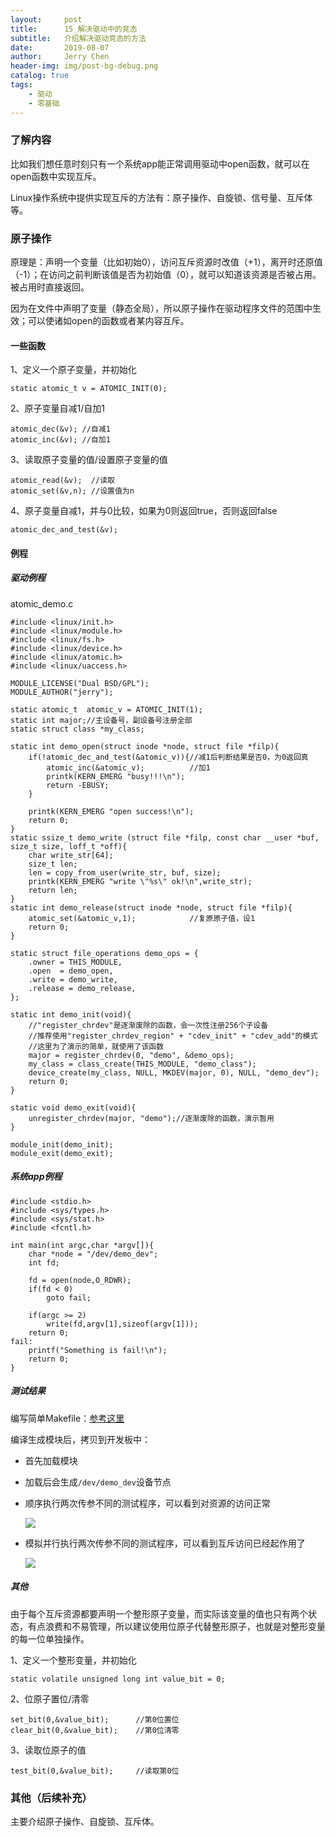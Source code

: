 ```yaml
---
layout:     post
title:      15_解决驱动中的竞态
subtitle:   介绍解决驱动竞态的方法
date:       2019-08-07
author:     Jerry Chen
header-img: img/post-bg-debug.png
catalog: true
tags:
    - 驱动
    - 零基础
---
```




### 了解内容

比如我们想任意时刻只有一个系统app能正常调用驱动中open函数，就可以在open函数中实现互斥。

Linux操作系统中提供实现互斥的方法有：原子操作、自旋锁、信号量、互斥体等。

### 原子操作

原理是：声明一个变量（比如初始0），访问互斥资源时改值（+1），离开时还原值（-1）；在访问之前判断该值是否为初始值（0），就可以知道该资源是否被占用。被占用时直接返回。

因为在文件中声明了变量（静态全局），所以原子操作在驱动程序文件的范围中生效；可以使诸如open的函数或者某内容互斥。

#### 一些函数

1、定义一个原子变量，并初始化

```
static atomic_t v = ATOMIC_INIT(0);
```

2、原子变量自减1/自加1

```
atomic_dec(&v); //自减1
atomic_inc(&v); //自加1
```

3、读取原子变量的值/设置原子变量的值

```
atomic_read(&v);  //读取
atomic_set(&v,n); //设置值为n
```

4、原子变量自减1，并与0比较，如果为0则返回true，否则返回false

```
atomic_dec_and_test(&v);
```

 #### 例程

##### 驱动例程

atomic_demo.c

```
#include <linux/init.h>
#include <linux/module.h>
#include <linux/fs.h>
#include <linux/device.h>
#include <linux/atomic.h>
#include <linux/uaccess.h>  

MODULE_LICENSE("Dual BSD/GPL");
MODULE_AUTHOR("jerry");

static atomic_t  atomic_v = ATOMIC_INIT(1);
static int major;//主设备号，副设备号注册全部
static struct class *my_class;

static int demo_open(struct inode *node, struct file *filp){
    if(!atomic_dec_and_test(&atomic_v)){//减1后判断结果是否0，为0返回真
		atomic_inc(&atomic_v);			//加1
		printk(KERN_EMERG "busy!!!\n");
		return -EBUSY;
    }
	
	printk(KERN_EMERG "open success!\n");
    return 0;
}
static ssize_t demo_write (struct file *filp, const char __user *buf, size_t size, loff_t *off){
	char write_str[64];
	size_t len;
    len = copy_from_user(write_str, buf, size);
	printk(KERN_EMERG "write \"%s\" ok!\n",write_str);
	return len;
}
static int demo_release(struct inode *node, struct file *filp){
    atomic_set(&atomic_v,1);			//复原原子值，设1
	return 0;
}

static struct file_operations demo_ops = {
    .owner = THIS_MODULE,
    .open  = demo_open,
    .write = demo_write,
    .release = demo_release,
};

static int demo_init(void){
	//"register_chrdev"是逐渐废除的函数，会一次性注册256个子设备
	//推荐使用"register_chrdev_region" + "cdev_init" + "cdev_add"的模式
	//这里为了演示的简单，就使用了该函数
	major = register_chrdev(0, "demo", &demo_ops);
	my_class = class_create(THIS_MODULE, "demo_class");
	device_create(my_class, NULL, MKDEV(major, 0), NULL, "demo_dev");
	return 0;
}

static void demo_exit(void){
	unregister_chrdev(major, "demo");//逐渐废除的函数，演示暂用
}

module_init(demo_init);
module_exit(demo_exit);
```

##### 系统app例程

```
#include <stdio.h>
#include <sys/types.h>
#include <sys/stat.h>
#include <fcntl.h>

int main(int argc,char *argv[]){
	char *node = "/dev/demo_dev";
	int fd;
	
	fd = open(node,O_RDWR);
	if(fd < 0)
		goto fail;
	
	if(argc >= 2)
		write(fd,argv[1],sizeof(argv[1]));
	return 0;
fail:
	printf("Something is fail!\n");
	return 0;
}
```

##### 测试结果

编写简单Makefile：[参考这里](/2019/06/18/5_编写一个Linux驱动模板/#模板makefile)

编译生成模块后，拷贝到开发板中：

- 首先加载模块

- 加载后会生成`/dev/demo_dev`设备节点

- 顺序执行两次传参不同的测试程序，可以看到对资源的访问正常

  ![](https://raw.githubusercontent.com/jvfan/jvfan.github.io/master/img/post_img/20190807171102.png)

- 模拟并行执行两次传参不同的测试程序，可以看到互斥访问已经起作用了

  ![](https://raw.githubusercontent.com/jvfan/jvfan.github.io/master/img/post_img/20190807170807.png)

##### 其他

由于每个互斥资源都要声明一个整形原子变量，而实际该变量的值也只有两个状态，有点浪费和不易管理，所以建议使用位原子代替整形原子，也就是对整形变量的每一位单独操作。

1、定义一个整形变量，并初始化

```
static volatile unsigned long int value_bit = 0;
```

2、位原子置位/清零

```
set_bit(0,&value_bit);		//第0位置位
clear_bit(0,&value_bit);	//第0位清零
```

3、读取位原子的值

```
test_bit(0,&value_bit);		//读取第0位
```

### 其他（后续补充）

主要介绍原子操作、自旋锁、互斥体。

